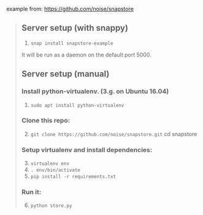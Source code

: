 example from: https://github.com/noise/snapstore

> ## Server setup (with snappy)
>
> 1. `snap install snapstore-example`
>
>It will be run as a daemon on the default port 5000.
>
> ## Server setup (manual)
>
> ### Install python-virtualenv. (3.g. on Ubuntu 16.04)
>
> 1. `sudo apt install python-virtualenv`
>
> ### Clone this repo:
>
> 2. `git clone https://github.com/noise/snapstore.git`
> cd snapstore
>
> ### Setup virtualenv and install dependencies:
>
> 3. `virtualenv env`  
> 4. `. env/bin/activate`  
> 5. `pip install -r requirements.txt`  
> 
> ### Run it:
>
> 6. `python store.py`
